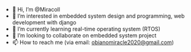 - 👋 Hi, I’m @Miracoll
- 👀 I’m interested in embedded system design and programming, web development with django
- 🌱 I’m currently learning real-time operating system (RTOS)
- 💞️ I’m looking to collaborate on embedded system project
- 📫 How to reach me (via email: obianomiracle2020@gmail.com)

<!---
Miracoll/Miracoll is a ✨ special ✨ repository because its `README.md` (this file) appears on your GitHub profile.
You can click the Preview link to take a look at your changes.
--->
